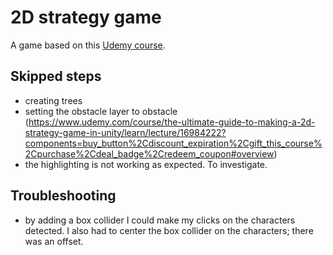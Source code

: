 # 2D strategy game

A game based on this [Udemy course](https://www.udemy.com/course/the-ultimate-guide-to-making-a-2d-strategy-game-in-unity).

## Skipped steps
- creating trees
- setting the obstacle layer to obstacle (https://www.udemy.com/course/the-ultimate-guide-to-making-a-2d-strategy-game-in-unity/learn/lecture/16984222?components=buy_button%2Cdiscount_expiration%2Cgift_this_course%2Cpurchase%2Cdeal_badge%2Credeem_coupon#overview)
- the highlighting is not working as expected. To investigate.

## Troubleshooting
- by adding a box collider I could make my clicks on the characters detected. I also had to center the box collider on the characters; there was an offset.